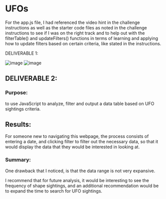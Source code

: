 # UFOs

For the app.js file, I had referenced the video hint in the challenge instructions as well as the starter code files as noted in the challenge instructions to see if I was on the right track and to help out with the filterTable() and updateFilters() functions in terms of learning and applying how to update filters based on certain criteria, like stated in the instructions. 


DELIVERABLE 1: 


![image](https://user-images.githubusercontent.com/116187123/223596261-3d55e66d-0c98-446a-83a8-ef2e9e48e07a.png)
![image](https://user-images.githubusercontent.com/116187123/223596297-3f9ce27e-c855-4ce0-8de3-4b05abfaa5d2.png)



## DELIVERABLE 2: 
### Purpose: 
to use JavaScript to analyze, filter and output a data table based on UFO sightings criteria. 

## Results: 
For someone new to navigating this webpage, the process consists of entering a date, and clicking filter to filter out the necessary data, so that it would display the data that they would be interested in looking at. 

### Summary: 
One drawback that I noticed, is that the data range is not very expansive. 

I recommend that for future analysis, it would be interesting to see the frequency of shape sightings, and an additional recommendation would be to expand the time to search for UFO sightings. 



